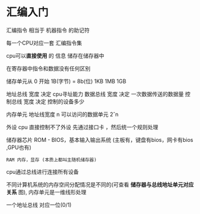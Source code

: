 汇编入门
========

汇编指令 相当于 机器指令 的助记符

每一个CPU对应一套 汇编指令集

cpu可以**直接使用** 的 信息 储存在储存器中

在寄存器中指令和数据没有任何区别

储存单元从 0 开始
    1B(字节) = 8b(位)
    1KB 1MB 1GB

地址总线 宽度 决定 cpu寻址能力
数据总线 宽度 决定 一次数据传送的数据量
控制总线 宽度 决定 控制的设备多少

内存单元
    地址线宽度 n 可以访问的数据单元 2ˆn

外设
    cpu 直接控制不了外设 先通过接口卡 ，然后统一个规则处理

储存器芯片
    ROM - BIOS，基本输入输出系统 (主板有，键盘有bios，网卡有bios ,GPU也有)

    RAM 内存，显存 (本质上都叫主随机储存器)

cpu通过总线进行连接所有设备

不同计算机系统的内存空间分配情况是不同的(可查看 **储存器与总线地址单元对应关系** 图), 内存单元是一维线形处理

一个地址总线 对应一位(0/1)

